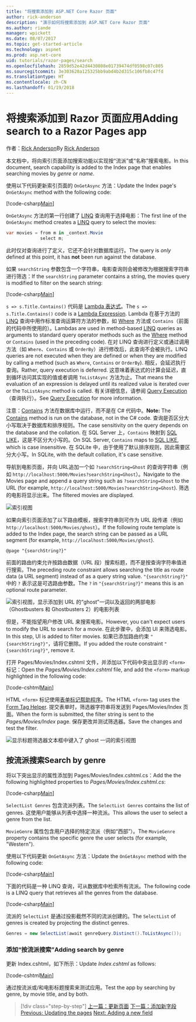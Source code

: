 ```yaml
---
title: "将搜索添加到 ASP.NET Core Razor 页面"
author: rick-anderson
description: "演示如何将搜索添加到 ASP.NET Core Razor 页面"
ms.author: riande
manager: wpickett
ms.date: 08/07/2017
ms.topic: get-started-article
ms.technology: aspnet
ms.prod: asp.net-core
uid: tutorials/razor-pages/search
ms.openlocfilehash: 2859d52e42d4430808e01739474df0598c07c805
ms.sourcegitcommit: 3e303620a125325bb9abd4b2d315c106fb8c47fd
ms.translationtype: HT
ms.contentlocale: zh-CN
ms.lasthandoff: 01/19/2018
---
```

# <a name="adding-search-to-a-razor-pages-app"></a><span data-ttu-id="dcdb1-103">将搜索添加到 Razor 页面应用</span><span class="sxs-lookup"><span data-stu-id="dcdb1-103">Adding search to a Razor Pages app</span></span>

<span data-ttu-id="dcdb1-104">作者：[Rick Anderson](https://twitter.com/RickAndMSFT)</span><span class="sxs-lookup"><span data-stu-id="dcdb1-104">By [Rick Anderson](https://twitter.com/RickAndMSFT)</span></span>

<span data-ttu-id="dcdb1-105">本文档中，将向索引页面添加搜索功能以实现按“流派”或“名称”搜索电影。</span><span class="sxs-lookup"><span data-stu-id="dcdb1-105">In this document, search capability is added to the Index page that enables searching movies by *genre* or *name*.</span></span>

<span data-ttu-id="dcdb1-106">使用以下代码更新索引页面的 `OnGetAsync` 方法：</span><span class="sxs-lookup"><span data-stu-id="dcdb1-106">Update the Index page's `OnGetAsync` method with the following code:</span></span>

[!code-csharp[Main](razor-pages-start/sample/RazorPagesMovie/Pages/Movies/Index.cshtml.cs?name=snippet_1stSearch)]

<span data-ttu-id="dcdb1-107">`OnGetAsync` 方法的第一行创建了 [LINQ](https://docs.microsoft.com/dotnet/csharp/programming-guide/concepts/linq/) 查询用于选择电影：</span><span class="sxs-lookup"><span data-stu-id="dcdb1-107">The first line of the `OnGetAsync` method creates a [LINQ](https://docs.microsoft.com/dotnet/csharp/programming-guide/concepts/linq/) query to select the movies:</span></span>

```csharp
var movies = from m in _context.Movie
             select m;
```

<span data-ttu-id="dcdb1-108">此时仅对查询进行了定义，它还不会针对数据库运行。</span><span class="sxs-lookup"><span data-stu-id="dcdb1-108">The query is *only* defined at this point, it has **not** been run against the database.</span></span>

<span data-ttu-id="dcdb1-109">如果 `searchString` 参数包含一个字符串，电影查询则会被修改为根据搜索字符串进行筛选：</span><span class="sxs-lookup"><span data-stu-id="dcdb1-109">If the `searchString` parameter contains a string, the movies query is modified to filter on the search string:</span></span>

[!code-csharp[Main](razor-pages-start/sample/RazorPagesMovie/Pages/Movies/Index.cshtml.cs?name=snippet_SearchNull)]

<span data-ttu-id="dcdb1-110">`s => s.Title.Contains()` 代码是 [Lambda 表达式](https://docs.microsoft.com/dotnet/csharp/programming-guide/statements-expressions-operators/lambda-expressions)。</span><span class="sxs-lookup"><span data-stu-id="dcdb1-110">The `s => s.Title.Contains()` code is a [Lambda Expression](https://docs.microsoft.com/dotnet/csharp/programming-guide/statements-expressions-operators/lambda-expressions).</span></span> <span data-ttu-id="dcdb1-111">Lambda 在基于方法的 [LINQ](https://docs.microsoft.com/dotnet/csharp/programming-guide/concepts/linq/) 查询中用作标准查询运算符方法的参数，如 [Where](https://docs.microsoft.com/dotnet/csharp/programming-guide/concepts/linq/query-syntax-and-method-syntax-in-linq) 方法或 `Contains`（前面的代码中所使用的）。</span><span class="sxs-lookup"><span data-stu-id="dcdb1-111">Lambdas are used in method-based [LINQ](https://docs.microsoft.com/dotnet/csharp/programming-guide/concepts/linq/) queries as arguments to standard query operator methods such as the [Where](https://docs.microsoft.com/dotnet/csharp/programming-guide/concepts/linq/query-syntax-and-method-syntax-in-linq) method or `Contains` (used in the preceding code).</span></span> <span data-ttu-id="dcdb1-112">在对 LINQ 查询进行定义或通过调用方法（如  `Where`、`Contains` 或 `OrderBy`）进行修改后，此查询不会被执行。</span><span class="sxs-lookup"><span data-stu-id="dcdb1-112">LINQ queries are not executed when they are defined or when they are modified by calling a method (such as `Where`, `Contains`  or `OrderBy`).</span></span> <span data-ttu-id="dcdb1-113">相反，会延迟执行查询。</span><span class="sxs-lookup"><span data-stu-id="dcdb1-113">Rather, query execution is deferred.</span></span> <span data-ttu-id="dcdb1-114">这意味着表达式的计算会延迟，直到循环访问其实现的值或者调用 `ToListAsync` 方法为止。</span><span class="sxs-lookup"><span data-stu-id="dcdb1-114">That means the evaluation of an expression is delayed until its realized value is iterated over or the `ToListAsync` method is called.</span></span> <span data-ttu-id="dcdb1-115">有关详细信息，请参阅 [Query Execution](https://docs.microsoft.com/dotnet/framework/data/adonet/ef/language-reference/query-execution)（查询执行）。</span><span class="sxs-lookup"><span data-stu-id="dcdb1-115">See [Query Execution](https://docs.microsoft.com/dotnet/framework/data/adonet/ef/language-reference/query-execution) for more information.</span></span>

<span data-ttu-id="dcdb1-116">注意：[Contains](https://docs.microsoft.com//dotnet/api/system.data.objects.dataclasses.entitycollection-1.contains) 方法在数据库中运行，而不是在 C# 代码中。</span><span class="sxs-lookup"><span data-stu-id="dcdb1-116">**Note:** The [Contains](https://docs.microsoft.com//dotnet/api/system.data.objects.dataclasses.entitycollection-1.contains) method is run on the database, not in the C# code.</span></span> <span data-ttu-id="dcdb1-117">查询是否区分大小写取决于数据库和排序规则。</span><span class="sxs-lookup"><span data-stu-id="dcdb1-117">The case sensitivity on the query depends on the database and the collation.</span></span> <span data-ttu-id="dcdb1-118">在 SQL Server 上，`Contains` 映射到 [SQL LIKE](https://docs.microsoft.com/sql/t-sql/language-elements/like-transact-sql)，这是不区分大小写的。</span><span class="sxs-lookup"><span data-stu-id="dcdb1-118">On SQL Server, `Contains` maps to [SQL LIKE](https://docs.microsoft.com/sql/t-sql/language-elements/like-transact-sql), which is case insensitive.</span></span> <span data-ttu-id="dcdb1-119">在 SQLite 中，由于使用了默认排序规则，因此需要区分大小写。</span><span class="sxs-lookup"><span data-stu-id="dcdb1-119">In SQLite, with the default collation, it's case sensitive.</span></span>

<span data-ttu-id="dcdb1-120">导航到电影页面，并向 URL追加一个如 `?searchString=Ghost` 的查询字符串（例如 `http://localhost:5000/Movies?searchString=Ghost`）。</span><span class="sxs-lookup"><span data-stu-id="dcdb1-120">Navigate to the Movies page and append a query string such as `?searchString=Ghost` to the URL (for example, `http://localhost:5000/Movies?searchString=Ghost`).</span></span> <span data-ttu-id="dcdb1-121">筛选的电影将显示出来。</span><span class="sxs-lookup"><span data-stu-id="dcdb1-121">The filtered movies are displayed.</span></span>

![索引视图](search/_static/ghost.png)

<span data-ttu-id="dcdb1-123">如果向索引页面添加了以下路由模板，搜索字符串则可作为 URL 段传递（例如 `http://localhost:5000/Movies/ghost`）。</span><span class="sxs-lookup"><span data-stu-id="dcdb1-123">If the following route template is added to the Index page, the search string can be passed as a URL segment (for example, `http://localhost:5000/Movies/ghost`).</span></span>

```cshtml
@page "{searchString?}"
```

<span data-ttu-id="dcdb1-124">前面的路由约束允许按路由数据（URL 段）搜索标题，而不是按查询字符串值进行搜索。</span><span class="sxs-lookup"><span data-stu-id="dcdb1-124">The preceding route constraint allows searching the title as route data (a URL segment) instead of as a query string value.</span></span>  <span data-ttu-id="dcdb1-125">`"{searchString?}"` 中的 `?` 表示这是可选路由参数。</span><span class="sxs-lookup"><span data-stu-id="dcdb1-125">The `?` in `"{searchString?}"` means this is an optional route parameter.</span></span>

![索引视图，显示添加到 URL 的“ghost”一词以及返回的两部电影（Ghostbusters 和 Ghostbusters 2）的电影列表](search/_static/g2.png)

<span data-ttu-id="dcdb1-127">但是，不能指望用户修改 URL 来搜索电影。</span><span class="sxs-lookup"><span data-stu-id="dcdb1-127">However, you can't expect users to modify the URL to search for a movie.</span></span> <span data-ttu-id="dcdb1-128">在此步骤中，会添加 UI 来筛选电影。</span><span class="sxs-lookup"><span data-stu-id="dcdb1-128">In this step, UI is added to filter movies.</span></span> <span data-ttu-id="dcdb1-129">如果已添加路由约束 `"{searchString?}"`，请将它删除。</span><span class="sxs-lookup"><span data-stu-id="dcdb1-129">If you added the route constraint `"{searchString?}"`, remove it.</span></span>

<span data-ttu-id="dcdb1-130">打开 Pages/Movies/Index.cshtml 文件，并添加以下代码中突出显示的 `<form>` 标记：</span><span class="sxs-lookup"><span data-stu-id="dcdb1-130">Open the *Pages/Movies/Index.cshtml* file, and add the `<form>` markup highlighted in the following code:</span></span>

[!code-cshtml[Main](razor-pages-start/sample/RazorPagesMovie/Pages/Movies/Index2.cshtml?highlight=14-19&range=1-22)]

<span data-ttu-id="dcdb1-131">HTML `<form>` 标记使用[表单标记帮助程序](xref:mvc/views/working-with-forms#the-form-tag-helper)。</span><span class="sxs-lookup"><span data-stu-id="dcdb1-131">The HTML `<form>` tag uses the [Form Tag Helper](xref:mvc/views/working-with-forms#the-form-tag-helper).</span></span> <span data-ttu-id="dcdb1-132">提交表单时，筛选器字符串将发送到 Pages/Movies/Index 页面。</span><span class="sxs-lookup"><span data-stu-id="dcdb1-132">When the form is submitted, the filter string is sent to the *Pages/Movies/Index* page.</span></span> <span data-ttu-id="dcdb1-133">保存更改并测试筛选器。</span><span class="sxs-lookup"><span data-stu-id="dcdb1-133">Save the changes and test the filter.</span></span>

![显示标题筛选器文本框中键入了 ghost 一词的索引视图](search/_static/filter.png)

## <a name="search-by-genre"></a><span data-ttu-id="dcdb1-135">按流派搜索</span><span class="sxs-lookup"><span data-stu-id="dcdb1-135">Search by genre</span></span>

<span data-ttu-id="dcdb1-136">将以下突出显示的属性添加到 Pages/Movies/Index.cshtml.cs：</span><span class="sxs-lookup"><span data-stu-id="dcdb1-136">Add the the following highlighted properties to *Pages/Movies/Index.cshtml.cs*:</span></span>

[!code-csharp[Main](razor-pages-start/sample/RazorPagesMovie/Pages/Movies/Index.cshtml.cs?name=snippet_newProps&highlight=11-)]

<span data-ttu-id="dcdb1-137">`SelectList Genres` 包含流派列表。</span><span class="sxs-lookup"><span data-stu-id="dcdb1-137">The `SelectList Genres` contains the list of genres.</span></span> <span data-ttu-id="dcdb1-138">这使用户能够从列表中选择一种流派。</span><span class="sxs-lookup"><span data-stu-id="dcdb1-138">This allows the user to select a genre from the list.</span></span>

<span data-ttu-id="dcdb1-139">`MovieGenre` 属性包含用户选择的特定流派（例如“西部”）。</span><span class="sxs-lookup"><span data-stu-id="dcdb1-139">The `MovieGenre` property contains the specific genre the user selects (for example, "Western").</span></span>

<span data-ttu-id="dcdb1-140">使用以下代码更新 `OnGetAsync` 方法：</span><span class="sxs-lookup"><span data-stu-id="dcdb1-140">Update the `OnGetAsync` method with the following code:</span></span>

[!code-csharp[Main](razor-pages-start/sample/RazorPagesMovie/Pages/Movies/Index.cshtml.cs?name=snippet_SearchGenre)]

<span data-ttu-id="dcdb1-141">下面的代码是一种 LINQ 查询，可从数据库中检索所有流派。</span><span class="sxs-lookup"><span data-stu-id="dcdb1-141">The following code is a LINQ query that retrieves all the genres from the database.</span></span>

[!code-csharp[Main](razor-pages-start/sample/RazorPagesMovie/Pages/Movies/Index.cshtml.cs?name=snippet_LINQ)]

<span data-ttu-id="dcdb1-142">流派的 `SelectList` 是通过投影截然不同的流派创建的。</span><span class="sxs-lookup"><span data-stu-id="dcdb1-142">The `SelectList` of genres is created by projecting the distinct genres.</span></span>

<!-- BUG in OPS
Tag snippet_selectlist's start line '75' should be less than end line '29' when resolving "[!code-csharp[Main](razor-pages-start/sample/RazorPagesMovie/Pages/Movies/Index.cshtml.cs?name=snippet_SelectList)]"

There is no start line.

[!code-csharp[Main](razor-pages-start/sample/RazorPagesMovie/Pages/Movies/Index.cshtml.cs?name=snippet_SelectList)]
-->

```csharp
Genres = new SelectList(await genreQuery.Distinct().ToListAsync());
```

### <a name="adding-search-by-genre"></a><span data-ttu-id="dcdb1-143">添加“按流派搜索”</span><span class="sxs-lookup"><span data-stu-id="dcdb1-143">Adding search by genre</span></span>

<span data-ttu-id="dcdb1-144">更新 Index.cshtml，如下所示：</span><span class="sxs-lookup"><span data-stu-id="dcdb1-144">Update *Index.cshtml* as follows:</span></span>

[!code-cshtml[Main](razor-pages-start/sample/RazorPagesMovie/Pages/Movies/IndexFormGenreNoRating.cshtml?highlight=16-18&range=1-26)]

<span data-ttu-id="dcdb1-145">通过按流派或/和电影标题搜索来测试应用。</span><span class="sxs-lookup"><span data-stu-id="dcdb1-145">Test the app by searching by genre, by movie title, and by both.</span></span>

>[!div class="step-by-step"]
<span data-ttu-id="dcdb1-146">[上一篇：更新页面](xref:tutorials/razor-pages/da1)
[下一篇：添加新字段](xref:tutorials/razor-pages/new-field)</span><span class="sxs-lookup"><span data-stu-id="dcdb1-146">[Previous: Updating the pages](xref:tutorials/razor-pages/da1)
[Next: Adding a new field](xref:tutorials/razor-pages/new-field)</span></span>
